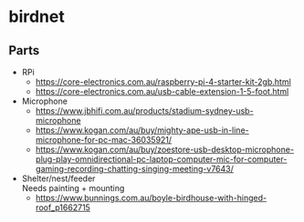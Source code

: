 # birdnet

## Parts

- RPi
  - https://core-electronics.com.au/raspberry-pi-4-starter-kit-2gb.html
  - https://core-electronics.com.au/usb-cable-extension-1-5-foot.html
- Microphone    
  - https://www.jbhifi.com.au/products/stadium-sydney-usb-microphone
  - https://www.kogan.com/au/buy/mighty-ape-usb-in-line-microphone-for-pc-mac-36035921/
  - https://www.kogan.com/au/buy/zoestore-usb-desktop-microphone-plug-play-omnidirectional-pc-laptop-computer-mic-for-computer-gaming-recording-chatting-singing-meeting-v7643/
- Shelter/nest/feeder  
  Needs painting + mounting
  - https://www.bunnings.com.au/boyle-birdhouse-with-hinged-roof_p1662715
